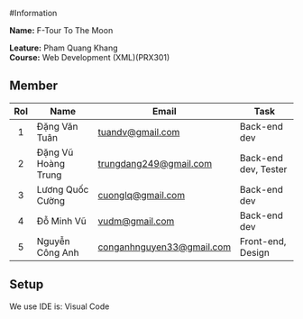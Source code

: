 #Information

<strong>Name:</strong> F-Tour To The Moon

<strong>Leature:</strong> Pham Quang Khang<br />
<strong>Course:</strong> 	Web Development (XML)(PRX301)

## Member

|Rol|Name|Email|Task|
|:---:|---|---|---|
|1|Đặng Văn Tuân|tuandv@gmail.com|Back-end dev|
|2|Đặng Vũ Hoàng Trung|trungdang249@gmail.com|Back-end dev, Tester|
|3|Lương Quốc Cường|cuonglq@gmail.com|Back-end dev|
|4|Đỗ Minh Vũ|vudm@gmail.com|Back-end dev|
|5|Nguyễn Công Anh|conganhnguyen33@gmail.com|Front-end, Design|

## Setup

We use IDE is: Visual Code
